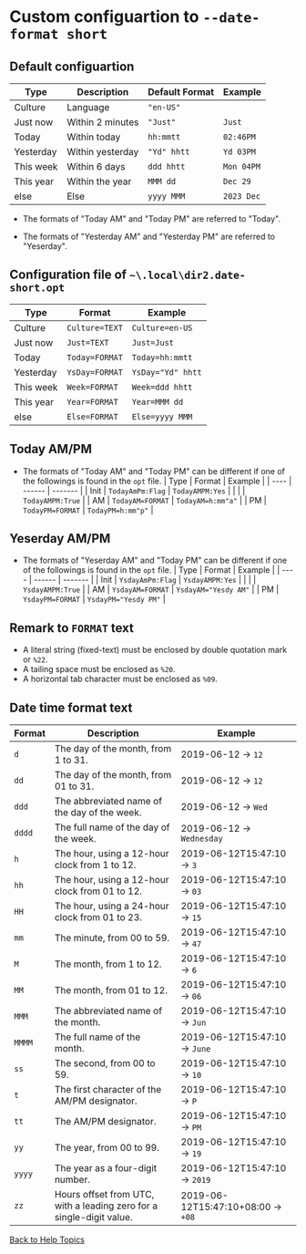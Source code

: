 # Custom configuartion to ```--date-format short```

## Default configuartion

| Type      | Description      | Default Format  | Example        |
| ----      | -----------      | --------------  | -------        |
| Culture   | Language         | ```"en-US"```   |                |
| Just now  | Within 2 minutes | ```"Just"```    | ```Just```     |
| Today     | Within today     | ```hh:mmtt```   | ```02:46PM```  |
| Yesterday | Within yesterday | ```"Yd" hhtt``` | ```Yd 03PM```  |
| This week | Within 6 days    | ```ddd hhtt```  | ```Mon 04PM``` |
| This year | Within the year  | ```MMM dd```    | ```Dec 29```   |
| else      | Else             | ```yyyy MMM```  | ```2023 Dec``` |

* The formats of "Today AM" and "Today PM" are referred to "Today".

* The formats of "Yesterday AM" and "Yesterday PM" are referred to "Yeserday".


## Configuration file of ```~\.local\dir2.date-short.opt```

| Type      | Format              | Example               |
| ----      | -----------         | ------                |
| Culture   | ```Culture=TEXT```  | ```Culture=en-US```   |
| Just now  | ```Just=TEXT```     | ```Just=Just```       |
| Today     | ```Today=FORMAT```  | ```Today=hh:mmtt```   |
| Yesterday | ```YsDay=FORMAT```  | ```YsDay="Yd" hhtt``` |
| This week | ```Week=FORMAT```   | ```Week=ddd hhtt```   |
| This year | ```Year=FORMAT```   | ```Year=MMM dd```     |
| else      | ```Else=FORMAT```   | ```Else=yyyy MMM```   |

## Today AM/PM
* The formats of "Today AM" and "Today PM" can be different if
one of the followings is found in the ```opt``` file.
| Type | Format | Example |
| ---- | ------ | ------- |
| Init | ```TodayAmPm:Flag``` | ```TodayAMPM:Yes```  |
|      |                      | ```TodayAMPM:True``` |
| AM   | ```TodayAM=FORMAT``` | ```TodayAM=h:mm"a"``` |
| PM   | ```TodayPM=FORMAT``` | ```TodayPM=h:mm"p"``` |


## Yeserday AM/PM
* The formats of "Yeserday AM" and "Today PM" can be different if
one of the followings is found in the ```opt``` file.
| Type | Format | Example |
| ---- | ------ | ------- |
| Init | ```YsdayAmPm:Flag``` | ```YsdayAMPM:Yes```  |
|      |                      | ```YsdayAMPM:True``` |
| AM   | ```YsdayAM=FORMAT``` | ```YsdayAM="Yesdy AM"``` |
| PM   | ```YsdayPM=FORMAT``` | ```YsdayPM="Yesdy PM"``` |

## Remark to ```FORMAT``` text

* A literal string (fixed-text) must be enclosed by double quotation mark or ```%22```.
* A tailing space must be enclosed as ```%20```.
* A horizontal tab character must be enclosed as ```%09```.

## Date time format text

| Format | Description | Example |
| ------ | ----------- | ------- |
| ```d``` | The day of the month, from 1 to 31. | 2019-06-12 -> ```12``` |
| ```dd``` | The day of the month, from 01 to 31. | 2019-06-12 -> ```12``` |
| ```ddd``` | The abbreviated name of the day of the week. | 2019-06-12 -> ```Wed``` |
| ```dddd``` | The full name of the day of the week. | 2019-06-12 -> ```Wednesday``` |
| ```h``` | The hour, using a 12-hour clock from 1 to 12. | 2019-06-12T15:47:10 -> ```3``` |
| ```hh``` | The hour, using a 12-hour clock from 01 to 12. | 2019-06-12T15:47:10 -> ```03``` |
| ```HH``` | The hour, using a 24-hour clock from 01 to 23. | 2019-06-12T15:47:10 -> ```15``` |
| ```mm``` | The minute, from 00 to 59. | 2019-06-12T15:47:10 -> ```47``` |
| ```M``` | The month, from 1 to 12. | 2019-06-12T15:47:10 -> ```6``` |
| ```MM``` | The month, from 01 to 12. | 2019-06-12T15:47:10 -> ```06``` |
| ```MMM``` | The abbreviated name of the month. | 2019-06-12T15:47:10 -> ```Jun``` |
| ```MMMM``` | The full name of the month. | 2019-06-12T15:47:10 -> ```June``` |
| ```ss``` | The second, from 00 to 59. | 2019-06-12T15:47:10 -> ```10``` |
| ```t``` | The first character of the AM/PM designator. | 2019-06-12T15:47:10 -> ```P``` |
| ```tt``` | The AM/PM designator. | 2019-06-12T15:47:10 -> ```PM``` |
| ```yy``` | The year, from 00 to 99. | 2019-06-12T15:47:10 -> ```19``` |
| ```yyyy``` | The year as a four-digit number. | 2019-06-12T15:47:10 -> ```2019``` |
| ```zz``` | Hours offset from UTC, with a leading zero for a single-digit value. | 2019-06-12T15:47:10+08:00 -> ```+08``` |

[Back to Help Topics](https://github.com/ck-yung/dir2cs/blob/main/docs/HELP.md)
